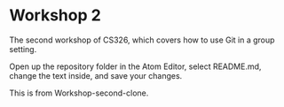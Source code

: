 # Workshop 2

The second workshop of CS326, which covers how to use Git in a group setting.

Open up the repository folder in the Atom Editor, select README.md, change the text inside, and save your changes.

This is from Workshop-second-clone.
